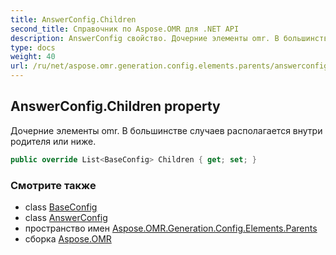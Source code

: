 ```yaml
---
title: AnswerConfig.Children
second_title: Справочник по Aspose.OMR для .NET API
description: AnswerConfig свойство. Дочерние элементы omr. В большинстве случаев располагается внутри родителя или ниже.
type: docs
weight: 40
url: /ru/net/aspose.omr.generation.config.elements.parents/answerconfig/children/
---
```

## AnswerConfig.Children property

Дочерние элементы omr. В большинстве случаев располагается внутри родителя или ниже.

```csharp
public override List<BaseConfig> Children { get; set; }
```

### Смотрите также

* class [BaseConfig](../../../aspose.omr.generation.config/baseconfig/)
* class [AnswerConfig](../)
* пространство имен [Aspose.OMR.Generation.Config.Elements.Parents](../../answerconfig/)
* сборка [Aspose.OMR](../../../)


